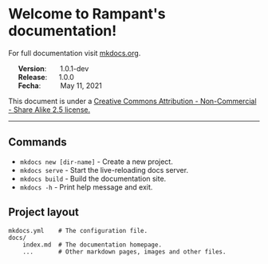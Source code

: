 # Welcome to Rampant's documentation!

For full documentation visit [mkdocs.org](https://www.mkdocs.org).

&nbsp;&nbsp;&nbsp;&nbsp; **Version**:   &nbsp;&nbsp;&nbsp;&nbsp;&nbsp;&nbsp;1.0.1-dev <br>
&nbsp;&nbsp;&nbsp;&nbsp; **Release**:   &nbsp;&nbsp;&nbsp;&nbsp;&nbsp;1.0.0 <br>
&nbsp;&nbsp;&nbsp;&nbsp; **Fecha**: &nbsp;&nbsp;&nbsp;&nbsp;&nbsp;&nbsp;&nbsp;&nbsp;&nbsp;May 11, 2021

This document is under a [Creative Commons Attribution - Non-Commercial - Share Alike 2.5 license.](ttp://creativecommons.org/licenses/by-nc-sa/2.5/)


---
## Commands

* `mkdocs new [dir-name]` - Create a new project.
* `mkdocs serve` - Start the live-reloading docs server.
* `mkdocs build` - Build the documentation site.
* `mkdocs -h` - Print help message and exit.

## Project layout

    mkdocs.yml    # The configuration file.
    docs/
        index.md  # The documentation homepage.
        ...       # Other markdown pages, images and other files.
